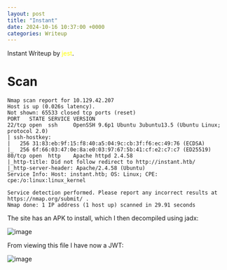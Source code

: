 ```yaml
---
layout: post
title: "Instant"
date: 2024-10-16 10:37:00 +0000
categories: Writeup
---
```

Instant Writeup by <span style="color:yellow">jest</span>.

# Scan

```
Nmap scan report for 10.129.42.207
Host is up (0.026s latency).
Not shown: 65533 closed tcp ports (reset)
PORT   STATE SERVICE VERSION
22/tcp open  ssh     OpenSSH 9.6p1 Ubuntu 3ubuntu13.5 (Ubuntu Linux; protocol 2.0)
| ssh-hostkey:
|   256 31:83:eb:9f:15:f8:40:a5:04:9c:cb:3f:f6:ec:49:76 (ECDSA)
|_  256 6f:66:03:47:0e:8a:e0:03:97:67:5b:41:cf:e2:c7:c7 (ED25519)
80/tcp open  http    Apache httpd 2.4.58
|_http-title: Did not follow redirect to http://instant.htb/
|_http-server-header: Apache/2.4.58 (Ubuntu)
Service Info: Host: instant.htb; OS: Linux; CPE: cpe:/o:linux:linux_kernel

Service detection performed. Please report any incorrect results at https://nmap.org/submit/ .
Nmap done: 1 IP address (1 host up) scanned in 29.91 seconds
```

The site has an APK to install, which I then decompiled using jadx:

![image](https://github.com/user-attachments/assets/c5fd4760-0da2-4538-9441-788d08dfce4e)

From viewing this file I have now a JWT:

![image](https://github.com/user-attachments/assets/7effe06e-6dda-4241-bc78-fcd2e58a9288)
